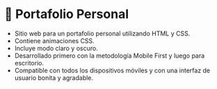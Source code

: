 # 💼 Portafolio Personal

- Sitio web para un portafolio personal utilizando HTML y CSS.
- Contiene animaciones CSS.
- Incluye modo claro y oscuro.
- Desarrollado primero con la metodología Mobile First y luego para escritorio.
- Compatible con todos los dispositivos móviles y con una interfaz de usuario bonita y agradable.
